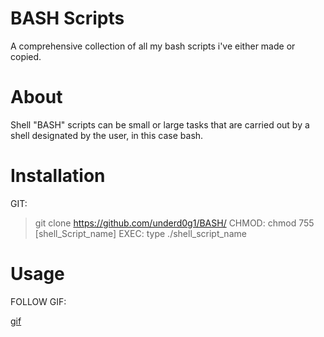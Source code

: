# BASH Scripts
A comprehensive collection of all my bash scripts i've either made or copied. 

# About
Shell "BASH" scripts can be small or large tasks that are carried out by a shell designated by the user, in this case bash.

# Installation
GIT:
  > git clone https://github.com/underd0g1/BASH/
CHMOD:
  > chmod 755 [shell_Script_name]
EXEC:
  > type ./shell_script_name 

 # Usage
 FOLLOW GIF:
 
 [gif](https://github.com/underd0g1/BASH/blob/master/script.gif)
 
 
 

